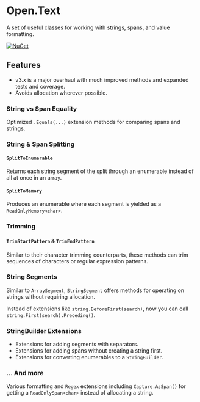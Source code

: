 # Open.Text

A set of useful classes for working with strings, spans, and value formatting.

[![NuGet](https://img.shields.io/nuget/v/Open.Text.svg)](https://www.nuget.org/packages/Open.Text/)

## Features

* v3.x is a major overhaul with much improved methods and expanded tests and coverage.
* Avoids allocation wherever possible.

### String vs Span Equality

Optimized `.Equals(...)` extension methods for comparing spans and strings.

### String & Span Splitting

#### `SplitToEnumerable`

Returns each string segment of the split through an enumerable instead of all at once in an array.

#### `SplitToMemory`

Produces an enumerable where each segment is yielded as a `ReadOnlyMemory<char>`.

### Trimming

#### `TrimStartPattern` & `TrimEndPattern`

Similar to their character trimming counterparts, these methods can trim sequences of characters or regular expression patterns.

### String Segments

Similar to `ArraySegment`, `StringSegment` offers methods for operating on strings without requiring allocation.

Instead of extensions like `string.BeforeFirst(search)`, now you can call `string.First(search).Preceding()`.

### StringBuilder Extensions

* Extensions for adding segments with separators.
* Extensions for adding spans without creating a string first.
* Extensions for converting enumerables to a `StringBuilder`.

### ... And more

Various formatting and `Regex` extensions including `Capture.AsSpan()` for getting a `ReadOnlySpan<char>` instead of allocating a string.

